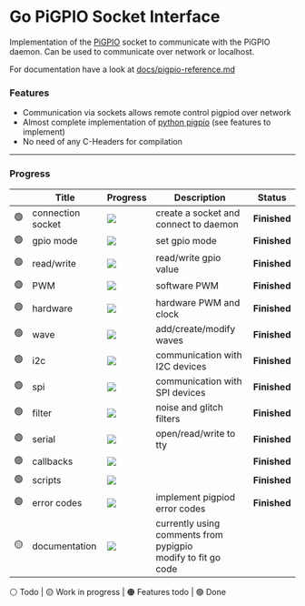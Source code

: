 # Go PiGPIO Socket Interface

Implementation of the [PiGPIO](http://abyz.me.uk/rpi/pigpio/) socket to communicate with the PiGPIO daemon. Can be used
to communicate over network or localhost.

For documentation have a look at [docs/pigpio-reference.md](./docs/pigpio-reference.md)

### Features

* Communication via sockets allows remote control pigpiod over network
* Almost complete implementation of [python pigpio](http://abyz.me.uk/rpi/pigpio/python.html) (see features to
  implement)
* No need of any C-Headers for compilation

---

### Progress

|                 | Title             | Progress                          | Description                                                      | Status       |
|-----------------|-------------------|-----------------------------------|------------------------------------------------------------------|--------------|
| :green_circle:  | connection socket | ![](https://progress-bar.dev/100) | create a socket and connect to daemon                            | __Finished__ |
| :green_circle:  | gpio mode         | ![](https://progress-bar.dev/100) | set gpio mode                                                    | __Finished__ |
| :green_circle:  | read/write        | ![](https://progress-bar.dev/100) | read/write gpio value                                            | __Finished__ |
| :green_circle:  | PWM               | ![](https://progress-bar.dev/100) | software PWM                                                     | __Finished__ |
| :green_circle:  | hardware          | ![](https://progress-bar.dev/100) | hardware PWM and clock                                           | __Finished__ |
| :green_circle:  | wave              | ![](https://progress-bar.dev/100) | add/create/modify waves                                          | __Finished__ |
| :green_circle:  | i2c               | ![](https://progress-bar.dev/100) | communication with I2C devices                                   | __Finished__ |
| :green_circle:  | spi               | ![](https://progress-bar.dev/100) | communication with SPI devices                                   | __Finished__ |
| :green_circle:  | filter            | ![](https://progress-bar.dev/100) | noise and glitch filters                                         | __Finished__ |
| :green_circle:  | serial            | ![](https://progress-bar.dev/100) | open/read/write to tty                                           | __Finished__ |
| :green_circle:  | callbacks         | ![](https://progress-bar.dev/100) |                                                                  | __Finished__ |
| :green_circle:  | scripts           | ![](https://progress-bar.dev/100) |                                                                  | __Finished__ |
| :green_circle:  | error codes       | ![](https://progress-bar.dev/100) | implement pigpiod error codes                                    | __Finished__ |
| :yellow_circle: | documentation     | ![](https://progress-bar.dev/50)  | currently using comments from pypigpio<br/>modify to fit go code |              |

:white_circle: Todo | :yellow_circle: Work in progress | :orange_circle: Features todo | :green_circle: Done
